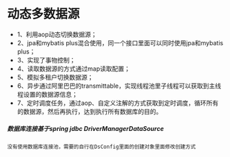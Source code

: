 # 动态多数据源

- 1、利用aop动态切换数据源；
- 2、jpa和mybatis plus混合使用，同一个接口里面可以同时使用jpa和mybatis plus；
- 3、实现了事物控制；
- 4、读取数据源的方式通过map读取配置；
- 5、模拟多租户切换数据源；
- 6、异步通过阿里巴巴的transmittable，实现线程池里子线程可以获取到主线程设置的数据源信息；
- 7、定时调度任务，通过aop、自定义注解的方式获取到定时调度，循环所有的数据源，然后再执行，达到执行所有数据库的目的。

##### 数据库连接基于spring jdbc DriverManagerDataSource 
```
没有使用数据库连接池，需要的自行在DsConfig里面的创建对象里面修改创建方式
```